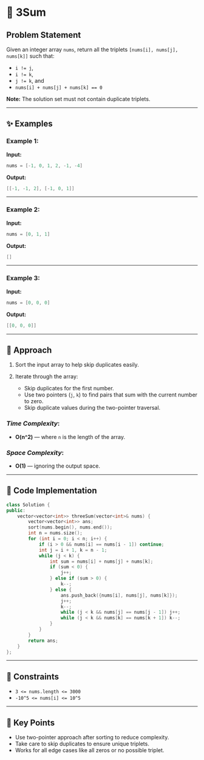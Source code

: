 # 🔢 3Sum

## Problem Statement

Given an integer array `nums`, return all the triplets `[nums[i], nums[j], nums[k]]` such that:

* `i != j`,
* `i != k`,
* `j != k`, and
* `nums[i] + nums[j] + nums[k] == 0`

**Note:** The solution set must not contain duplicate triplets.

---

## ✨ Examples

### Example 1:

**Input:**

```cpp
nums = [-1, 0, 1, 2, -1, -4]
```

**Output:**

```cpp
[[-1, -1, 2], [-1, 0, 1]]
```

---

### Example 2:

**Input:**

```cpp
nums = [0, 1, 1]
```

**Output:**

```cpp
[]
```

---

### Example 3:

**Input:**

```cpp
nums = [0, 0, 0]
```

**Output:**

```cpp
[[0, 0, 0]]
```

---

## 🚀 Approach

1. Sort the input array to help skip duplicates easily.
2. Iterate through the array:

   * Skip duplicates for the first number.
   * Use two pointers (`j`, `k`) to find pairs that sum with the current number to zero.
   * Skip duplicate values during the two-pointer traversal.

### *Time Complexity*:

* **O(n^2)** — where `n` is the length of the array.

### *Space Complexity*:

* **O(1)** — ignoring the output space.

---

## 🔢 Code Implementation

```cpp
class Solution {
public:
    vector<vector<int>> threeSum(vector<int>& nums) {
        vector<vector<int>> ans;
        sort(nums.begin(), nums.end());
        int n = nums.size();
        for (int i = 0; i < n; i++) {
            if (i > 0 && nums[i] == nums[i - 1]) continue;
            int j = i + 1, k = n - 1;
            while (j < k) {
                int sum = nums[i] + nums[j] + nums[k];
                if (sum < 0) {
                    j++;
                } else if (sum > 0) {
                    k--;
                } else {
                    ans.push_back({nums[i], nums[j], nums[k]});
                    j++;
                    k--;
                    while (j < k && nums[j] == nums[j - 1]) j++;
                    while (j < k && nums[k] == nums[k + 1]) k--;
                }
            }
        }
        return ans;
    }
};
```

---

## 🔧 Constraints

* `3 <= nums.length <= 3000`
* `-10^5 <= nums[i] <= 10^5`

---

## 🌟 Key Points

* Use two-pointer approach after sorting to reduce complexity.
* Take care to skip duplicates to ensure unique triplets.
* Works for all edge cases like all zeros or no possible triplet.
